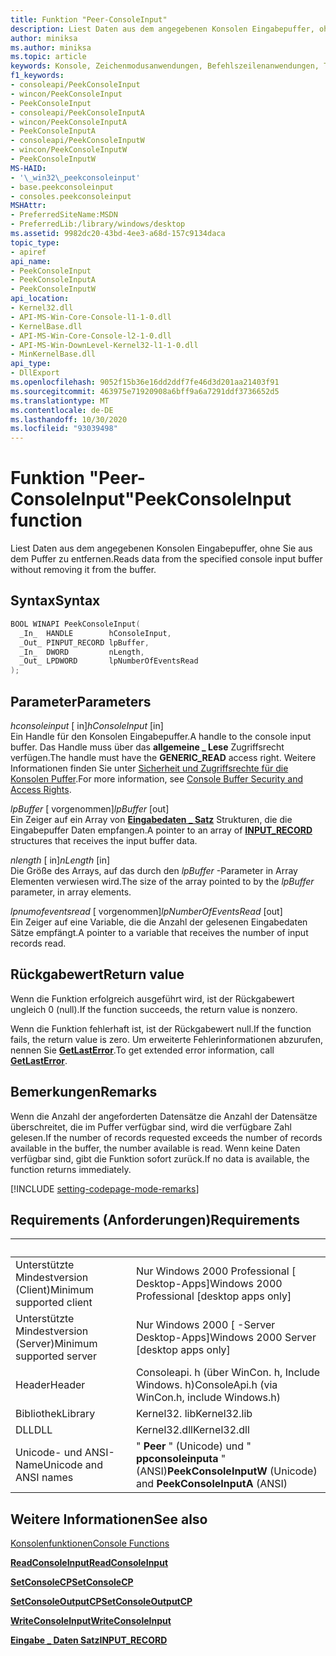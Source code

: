 ```yaml
---
title: Funktion "Peer-ConsoleInput"
description: Liest Daten aus dem angegebenen Konsolen Eingabepuffer, ohne Sie aus dem Puffer zu entfernen.
author: miniksa
ms.author: miniksa
ms.topic: article
keywords: Konsole, Zeichenmodusanwendungen, Befehlszeilenanwendungen, Terminalanwendungen, Konsolen-API
f1_keywords:
- consoleapi/PeekConsoleInput
- wincon/PeekConsoleInput
- PeekConsoleInput
- consoleapi/PeekConsoleInputA
- wincon/PeekConsoleInputA
- PeekConsoleInputA
- consoleapi/PeekConsoleInputW
- wincon/PeekConsoleInputW
- PeekConsoleInputW
MS-HAID:
- '\_win32\_peekconsoleinput'
- base.peekconsoleinput
- consoles.peekconsoleinput
MSHAttr:
- PreferredSiteName:MSDN
- PreferredLib:/library/windows/desktop
ms.assetid: 9982dc20-43bd-4ee3-a68d-157c9134daca
topic_type:
- apiref
api_name:
- PeekConsoleInput
- PeekConsoleInputA
- PeekConsoleInputW
api_location:
- Kernel32.dll
- API-MS-Win-Core-Console-l1-1-0.dll
- KernelBase.dll
- API-MS-Win-Core-Console-l2-1-0.dll
- API-MS-Win-DownLevel-Kernel32-l1-1-0.dll
- MinKernelBase.dll
api_type:
- DllExport
ms.openlocfilehash: 9052f15b36e16dd2ddf7fe46d3d201aa21403f91
ms.sourcegitcommit: 463975e71920908a6bff9a6a7291ddf3736652d5
ms.translationtype: MT
ms.contentlocale: de-DE
ms.lasthandoff: 10/30/2020
ms.locfileid: "93039498"
---
```

# <a name="peekconsoleinput-function"></a><span data-ttu-id="5320b-104">Funktion "Peer-ConsoleInput"</span><span class="sxs-lookup"><span data-stu-id="5320b-104">PeekConsoleInput function</span></span>

<span data-ttu-id="5320b-105">Liest Daten aus dem angegebenen Konsolen Eingabepuffer, ohne Sie aus dem Puffer zu entfernen.</span><span class="sxs-lookup"><span data-stu-id="5320b-105">Reads data from the specified console input buffer without removing it from the buffer.</span></span>

## <a name="syntax"></a><span data-ttu-id="5320b-106">Syntax</span><span class="sxs-lookup"><span data-stu-id="5320b-106">Syntax</span></span>

```C
BOOL WINAPI PeekConsoleInput(
  _In_  HANDLE        hConsoleInput,
  _Out_ PINPUT_RECORD lpBuffer,
  _In_  DWORD         nLength,
  _Out_ LPDWORD       lpNumberOfEventsRead
);
```

## <a name="parameters"></a><span data-ttu-id="5320b-107">Parameter</span><span class="sxs-lookup"><span data-stu-id="5320b-107">Parameters</span></span>

<span data-ttu-id="5320b-108">*hconsoleinput* \[ in\]</span><span class="sxs-lookup"><span data-stu-id="5320b-108">*hConsoleInput* \[in\]</span></span>  
<span data-ttu-id="5320b-109">Ein Handle für den Konsolen Eingabepuffer.</span><span class="sxs-lookup"><span data-stu-id="5320b-109">A handle to the console input buffer.</span></span> <span data-ttu-id="5320b-110">Das Handle muss über das **allgemeine \_ Lese** Zugriffsrecht verfügen.</span><span class="sxs-lookup"><span data-stu-id="5320b-110">The handle must have the **GENERIC\_READ** access right.</span></span> <span data-ttu-id="5320b-111">Weitere Informationen finden Sie unter [Sicherheit und Zugriffsrechte für die Konsolen Puffer](console-buffer-security-and-access-rights.md).</span><span class="sxs-lookup"><span data-stu-id="5320b-111">For more information, see [Console Buffer Security and Access Rights](console-buffer-security-and-access-rights.md).</span></span>

<span data-ttu-id="5320b-112">*lpBuffer* \[ vorgenommen\]</span><span class="sxs-lookup"><span data-stu-id="5320b-112">*lpBuffer* \[out\]</span></span>  
<span data-ttu-id="5320b-113">Ein Zeiger auf ein Array von [**Eingabedaten \_ Satz**](input-record-str.md) Strukturen, die die Eingabepuffer Daten empfangen.</span><span class="sxs-lookup"><span data-stu-id="5320b-113">A pointer to an array of [**INPUT\_RECORD**](input-record-str.md) structures that receives the input buffer data.</span></span>

<span data-ttu-id="5320b-114">*nlength* \[ in\]</span><span class="sxs-lookup"><span data-stu-id="5320b-114">*nLength* \[in\]</span></span>  
<span data-ttu-id="5320b-115">Die Größe des Arrays, auf das durch den *lpBuffer* -Parameter in Array Elementen verwiesen wird.</span><span class="sxs-lookup"><span data-stu-id="5320b-115">The size of the array pointed to by the *lpBuffer* parameter, in array elements.</span></span>

<span data-ttu-id="5320b-116">*lpnumofeventsread* \[ vorgenommen\]</span><span class="sxs-lookup"><span data-stu-id="5320b-116">*lpNumberOfEventsRead* \[out\]</span></span>  
<span data-ttu-id="5320b-117">Ein Zeiger auf eine Variable, die die Anzahl der gelesenen Eingabedaten Sätze empfängt.</span><span class="sxs-lookup"><span data-stu-id="5320b-117">A pointer to a variable that receives the number of input records read.</span></span>

## <a name="return-value"></a><span data-ttu-id="5320b-118">Rückgabewert</span><span class="sxs-lookup"><span data-stu-id="5320b-118">Return value</span></span>

<span data-ttu-id="5320b-119">Wenn die Funktion erfolgreich ausgeführt wird, ist der Rückgabewert ungleich 0 (null).</span><span class="sxs-lookup"><span data-stu-id="5320b-119">If the function succeeds, the return value is nonzero.</span></span>

<span data-ttu-id="5320b-120">Wenn die Funktion fehlerhaft ist, ist der Rückgabewert null.</span><span class="sxs-lookup"><span data-stu-id="5320b-120">If the function fails, the return value is zero.</span></span> <span data-ttu-id="5320b-121">Um erweiterte Fehlerinformationen abzurufen, nennen Sie [**GetLastError**](https://msdn.microsoft.com/library/windows/desktop/ms679360).</span><span class="sxs-lookup"><span data-stu-id="5320b-121">To get extended error information, call [**GetLastError**](https://msdn.microsoft.com/library/windows/desktop/ms679360).</span></span>

## <a name="remarks"></a><span data-ttu-id="5320b-122">Bemerkungen</span><span class="sxs-lookup"><span data-stu-id="5320b-122">Remarks</span></span>

<span data-ttu-id="5320b-123">Wenn die Anzahl der angeforderten Datensätze die Anzahl der Datensätze überschreitet, die im Puffer verfügbar sind, wird die verfügbare Zahl gelesen.</span><span class="sxs-lookup"><span data-stu-id="5320b-123">If the number of records requested exceeds the number of records available in the buffer, the number available is read.</span></span> <span data-ttu-id="5320b-124">Wenn keine Daten verfügbar sind, gibt die Funktion sofort zurück.</span><span class="sxs-lookup"><span data-stu-id="5320b-124">If no data is available, the function returns immediately.</span></span>

[!INCLUDE [setting-codepage-mode-remarks](./includes/setting-codepage-mode-remarks.md)]

## <a name="requirements"></a><span data-ttu-id="5320b-125">Requirements (Anforderungen)</span><span class="sxs-lookup"><span data-stu-id="5320b-125">Requirements</span></span>

| &nbsp; | &nbsp; |
|-|-|
| <span data-ttu-id="5320b-126">Unterstützte Mindestversion (Client)</span><span class="sxs-lookup"><span data-stu-id="5320b-126">Minimum supported client</span></span> | <span data-ttu-id="5320b-127">Nur Windows 2000 Professional \[ Desktop-Apps\]</span><span class="sxs-lookup"><span data-stu-id="5320b-127">Windows 2000 Professional \[desktop apps only\]</span></span> |
| <span data-ttu-id="5320b-128">Unterstützte Mindestversion (Server)</span><span class="sxs-lookup"><span data-stu-id="5320b-128">Minimum supported server</span></span> | <span data-ttu-id="5320b-129">Nur Windows 2000 \[ -Server Desktop-Apps\]</span><span class="sxs-lookup"><span data-stu-id="5320b-129">Windows 2000 Server \[desktop apps only\]</span></span> |
| <span data-ttu-id="5320b-130">Header</span><span class="sxs-lookup"><span data-stu-id="5320b-130">Header</span></span> | <span data-ttu-id="5320b-131">Consoleapi. h (über WinCon. h, Include Windows. h)</span><span class="sxs-lookup"><span data-stu-id="5320b-131">ConsoleApi.h (via WinCon.h, include Windows.h)</span></span> |
| <span data-ttu-id="5320b-132">Bibliothek</span><span class="sxs-lookup"><span data-stu-id="5320b-132">Library</span></span> | <span data-ttu-id="5320b-133">Kernel32. lib</span><span class="sxs-lookup"><span data-stu-id="5320b-133">Kernel32.lib</span></span> |
| <span data-ttu-id="5320b-134">DLL</span><span class="sxs-lookup"><span data-stu-id="5320b-134">DLL</span></span> | <span data-ttu-id="5320b-135">Kernel32.dll</span><span class="sxs-lookup"><span data-stu-id="5320b-135">Kernel32.dll</span></span> |
| <span data-ttu-id="5320b-136">Unicode- und ANSI-Name</span><span class="sxs-lookup"><span data-stu-id="5320b-136">Unicode and ANSI names</span></span> | <span data-ttu-id="5320b-137">" **Peer** " (Unicode) und " **ppconsoleinputa** " (ANSI)</span><span class="sxs-lookup"><span data-stu-id="5320b-137">**PeekConsoleInputW** (Unicode) and **PeekConsoleInputA** (ANSI)</span></span> |

## <a name="see-also"></a><span data-ttu-id="5320b-138">Weitere Informationen</span><span class="sxs-lookup"><span data-stu-id="5320b-138">See also</span></span>

[<span data-ttu-id="5320b-139">Konsolenfunktionen</span><span class="sxs-lookup"><span data-stu-id="5320b-139">Console Functions</span></span>](console-functions.md)

[<span data-ttu-id="5320b-140">**ReadConsoleInput**</span><span class="sxs-lookup"><span data-stu-id="5320b-140">**ReadConsoleInput**</span></span>](readconsoleinput.md)

[<span data-ttu-id="5320b-141">**SetConsoleCP**</span><span class="sxs-lookup"><span data-stu-id="5320b-141">**SetConsoleCP**</span></span>](setconsolecp.md)

[<span data-ttu-id="5320b-142">**SetConsoleOutputCP**</span><span class="sxs-lookup"><span data-stu-id="5320b-142">**SetConsoleOutputCP**</span></span>](setconsoleoutputcp.md)

[<span data-ttu-id="5320b-143">**WriteConsoleInput**</span><span class="sxs-lookup"><span data-stu-id="5320b-143">**WriteConsoleInput**</span></span>](writeconsoleinput.md)

[<span data-ttu-id="5320b-144">**Eingabe \_ Daten Satz**</span><span class="sxs-lookup"><span data-stu-id="5320b-144">**INPUT\_RECORD**</span></span>](input-record-str.md)
